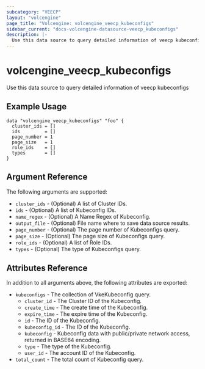 ```yaml
---
subcategory: "VEECP"
layout: "volcengine"
page_title: "Volcengine: volcengine_veecp_kubeconfigs"
sidebar_current: "docs-volcengine-datasource-veecp_kubeconfigs"
description: |-
  Use this data source to query detailed information of veecp kubeconfigs
---
```

# volcengine_veecp_kubeconfigs
Use this data source to query detailed information of veecp kubeconfigs
## Example Usage
```hcl
data "volcengine_veecp_kubeconfigs" "foo" {
  cluster_ids = []
  ids         = []
  page_number = 1
  page_size   = 1
  role_ids    = []
  types       = []
}
```
## Argument Reference
The following arguments are supported:
* `cluster_ids` - (Optional) A list of Cluster IDs.
* `ids` - (Optional) A list of Kubeconfig IDs.
* `name_regex` - (Optional) A Name Regex of Kubeconfig.
* `output_file` - (Optional) File name where to save data source results.
* `page_number` - (Optional) The page number of Kubeconfigs query.
* `page_size` - (Optional) The page size of Kubeconfigs query.
* `role_ids` - (Optional) A list of Role IDs.
* `types` - (Optional) The type of Kubeconfigs query.

## Attributes Reference
In addition to all arguments above, the following attributes are exported:
* `kubeconfigs` - The collection of VkeKubeconfig query.
    * `cluster_id` - The Cluster ID of the Kubeconfig.
    * `create_time` - The create time of the Kubeconfig.
    * `expire_time` - The expire time of the Kubeconfig.
    * `id` - The ID of the Kubeconfig.
    * `kubeconfig_id` - The ID of the Kubeconfig.
    * `kubeconfig` - Kubeconfig data with public/private network access, returned in BASE64 encoding.
    * `type` - The type of the Kubeconfig.
    * `user_id` - The account ID of the Kubeconfig.
* `total_count` - The total count of Kubeconfig query.


